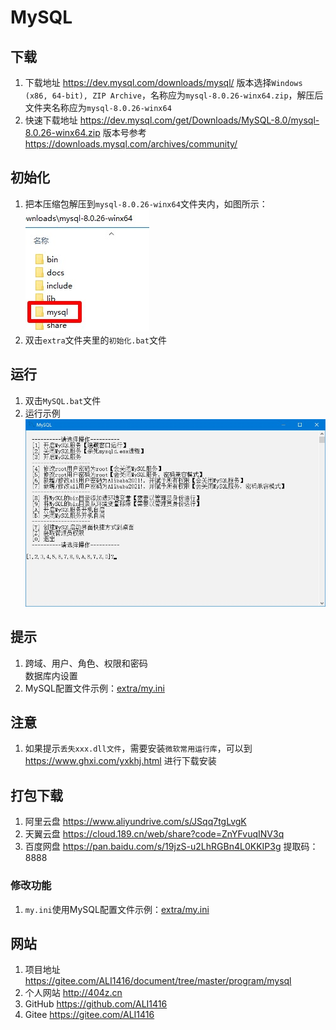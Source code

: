 # MySQL

## 下载

1. 下载地址 <https://dev.mysql.com/downloads/mysql/> 版本选择`Windows (x86, 64-bit), ZIP Archive`，名称应为`mysql-8.0.26-winx64.zip`，解压后文件夹名称应为`mysql-8.0.26-winx64`
2. 快速下载地址 <https://dev.mysql.com/get/Downloads/MySQL-8.0/mysql-8.0.26-winx64.zip> 版本号参考 <https://downloads.mysql.com/archives/community/>

## 初始化

1. 把本压缩包解压到`mysql-8.0.26-winx64`文件夹内，如图所示：  
![初始化示例](img/初始化示例.jpg)
2. 双击`extra`文件夹里的`初始化.bat`文件

## 运行

1. 双击`MySQL.bat`文件
2. 运行示例  
![运行示例](img/运行示例.jpg)

## 提示

1. 跨域、用户、角色、权限和密码  
   数据库内设置
2. MySQL配置文件示例：[extra/my.ini](extra/my.ini)

## 注意

1. 如果提示`丢失xxx.dll文件`，需要安装`微软常用运行库`，可以到 <https://www.ghxi.com/yxkhj.html> 进行下载安装

## 打包下载

1. 阿里云盘 <https://www.aliyundrive.com/s/JSqq7tgLvgK>
2. 天翼云盘 <https://cloud.189.cn/web/share?code=ZnYFvuqINV3q>
3. 百度网盘 <https://pan.baidu.com/s/19jzS-u2LhRGBn4L0KKIP3g> 提取码：8888

### 修改功能

1. `my.ini`使用MySQL配置文件示例：[extra/my.ini](extra/my.ini)

## 网站

1. 项目地址 <https://gitee.com/ALI1416/document/tree/master/program/mysql>
2. 个人网站 <http://404z.cn>
3. GitHub <https://github.com/ALI1416>
4. Gitee <https://gitee.com/ALI1416>
